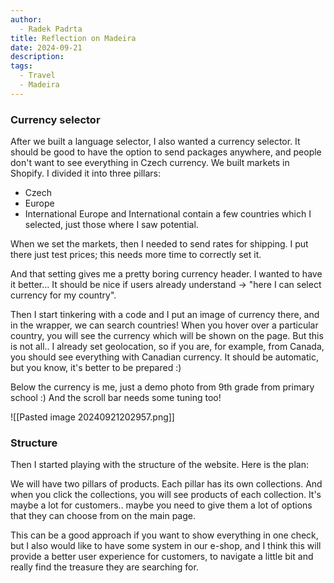 ```yaml
---
author:
  - Radek Padrta
title: Reflection on Madeira
date: 2024-09-21
description:
tags:
  - Travel
  - Madeira
---
```


### Currency selector
After we built a language selector, I also wanted a currency selector. It should be good to have the option to send packages anywhere, and people don't want to see everything in Czech currency. 
We built markets in Shopify. I divided it into three pillars:

- Czech
- Europe
- International 
Europe and International contain a few countries which I selected, just those where I saw potential. 

When we set the markets, then I needed to send rates for shipping. I put there just test prices; this needs more time to correctly set it.

And that setting gives me a pretty boring currency header. I wanted to have it better... It should be nice if users already understand -> "here I can select currency for my country". 

 Then I start tinkering with a code and I put an image of currency there, and in the wrapper, we can search countries! When you hover over a particular country, you will see the currency which will be shown on the page. But this is not all.. I already set geolocation, so if you are, for example, from Canada, you should see everything with Canadian currency. It should be automatic, but you know, it's better to be prepared :)
 
 Below the currency is me, just a demo photo from 9th grade from primary school :) And the scroll bar needs some tuning too!

![[Pasted image 20240921202957.png]]

### Structure
Then I started playing with the structure of the website. Here is the plan:

We will have two pillars of products. Each pillar has its own collections. And when you click the collections, you will see products of each collection. 
It's maybe a lot for customers.. maybe you need to give them a lot of options that they can choose from on the main page. 

This can be a good approach if you want to show everything in one check, but I also would like to have some system in our e-shop, and I think this will provide a better user experience for customers, to navigate a little bit and really find the treasure they are searching for.












